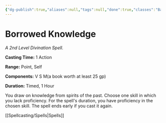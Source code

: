 ```yaml
---
{"dg-publish":true,"aliases":null,"tags":null,"done":true,"classes":"Bard, Cleric, Warlock, Wizard,","spellLevel":2,"school":"Divination","source":"SCC","permalink":"/spells/borrowed-knowledge/","dgHomeLink":false,"dgPassFrontmatter":true}
---
```


# Borrowed Knowledge
*A 2nd Level Divination Spell.*

**Casting Time:** 1 Action

**Range:** Point, Self

**Components:** V S M(a book worth at least 25 gp)

**Duration:** Timed, 1 Hour

You draw on knowledge from spirits of the past. Choose one skill in which you lack proficiency. For the spell's duration, you have proficiency in the chosen skill. The spell ends early if you cast it again.

[[Spellcasting/Spells|Spells]]